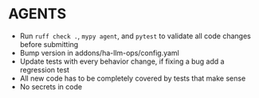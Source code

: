 # AGENTS

- Run `ruff check .`, `mypy agent`, and `pytest` to validate all code changes before submitting
- Bump version in addons/ha-llm-ops/config.yaml
- Update tests with every behavior change, if fixing a bug add a regression test
- All new code has to be completely covered by tests that make sense
- No secrets in code

